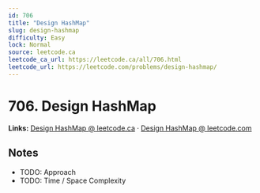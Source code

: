 ```yaml
--- 
id: 706
title: "Design HashMap"
slug: design-hashmap
difficulty: Easy
lock: Normal
source: leetcode.ca
leetcode_ca_url: https://leetcode.ca/all/706.html
leetcode_url: https://leetcode.com/problems/design-hashmap/
---
```


# 706. Design HashMap

**Links:** [Design HashMap @ leetcode.ca](https://leetcode.ca/all/706.html) · [Design HashMap @ leetcode.com](https://leetcode.com/problems/design-hashmap/)

## Notes
- TODO: Approach
- TODO: Time / Space Complexity
